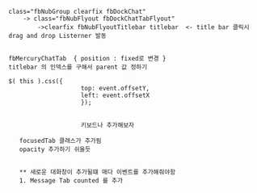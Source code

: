 
	class="fbNubGroup clearfix fbDockChat"  
		-> class="fbNubFlyout fbDockChatTabFlyout"
			->clearfix fbNubFlyoutTitlebar titlebar  <- title bar 클릭시 drag and drop Listerner 발동

		
	fbMercuryChatTab  { position : fixed로 변경 }
	titlebar 의 인덱스를 구해서 parent 값 정하기
	
	$( this ).css({
                        top: event.offsetY,
                        left: event.offsetX
                        });
                    
                        
                        키보드나 추가해보자
                        
       focusedTab 클래스가 추가됨
       opacity 추가하기 쉬울듯
       
       
       ** 새로운 대화창이 추가될떄 매다 이벤트를 추가해줘야함
       1. Message Tab counted 를 추가